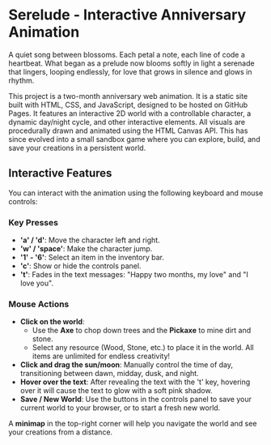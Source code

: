 # Serelude - Interactive Anniversary Animation
A quiet song between blossoms.
Each petal a note, each line of code a heartbeat.
What began as a prelude now blooms softly in light
a serenade that lingers, looping endlessly,
for love that grows in silence and glows in rhythm. 

This project is a two-month anniversary web animation. It is a static site built with HTML, CSS, and JavaScript, designed to be hosted on GitHub Pages. It features an interactive 2D world with a controllable character, a dynamic day/night cycle, and other interactive elements. All visuals are procedurally drawn and animated using the HTML Canvas API.
This has since evolved into a small sandbox game where you can explore, build, and save your creations in a persistent world.
## Interactive Features

You can interact with the animation using the following keyboard and mouse controls:

### Key Presses
*   **'a' / 'd'**: Move the character left and right.
*   **'w' / 'space'**: Make the character jump.
*   **'1' - '6'**: Select an item in the inventory bar.
*   **'c'**: Show or hide the controls panel.
*   **'t'**: Fades in the text messages: "Happy two months, my love" and "I love you".

### Mouse Actions
*   **Click on the world**:
    *   Use the **Axe** to chop down trees and the **Pickaxe** to mine dirt and stone.
    *   Select any resource (Wood, Stone, etc.) to place it in the world. All items are unlimited for endless creativity!
*   **Click and drag the sun/moon**: Manually control the time of day, transitioning between dawn, midday, dusk, and night.
*   **Hover over the text**: After revealing the text with the 't' key, hovering over it will cause the text to glow with a soft pink shadow.
*   **Save / New World**: Use the buttons in the controls panel to save your current world to your browser, or to start a fresh new world.

A **minimap** in the top-right corner will help you navigate the world and see your creations from a distance.